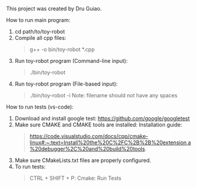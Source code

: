 This project was created by Dru Guiao.

How to run main program:
1. cd path/to/toy-robot
2. Compile all cpp files: 
    > g++ -o bin/toy-robot *.cpp
3. Run toy-robot program (Command-line input): 
    > ./bin/toy-robot
4. Run toy-robot program (File-based input):
    > ./bin/toy-robot -i <filename>
    > Note: filename should not have any spaces

How to run tests (vs-code):
1. Download and install google test: https://github.com/google/googletest
2. Make sure CMAKE and CMAKE tools are installed: Installation guide:
    > https://code.visualstudio.com/docs/cpp/cmake-linux#:~:text=Install%20the%20C%2FC%2B%2B%20extension,a%20debugger%2C%20and%20build%20tools.
3. Make sure CMakeLists.txt files are properly configured.
4. To run tests:
    > CTRL + SHIFT + P: Cmake: Run Tests
